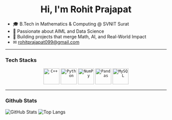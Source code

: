 <h1 align="center">  Hi, I'm Rohit Prajapat  </h1>


- 🎓 B.Tech in Mathematics & Computing @ SVNIT Surat  
- 🤖 Passionate about AIML and  Data Science 
-  🚀 Building projects that merge Math, AI, and Real-World Impact  
- ✉︎ rohitprajapat099@gmail.com

---
### Tech Stacks 

<div align="center">
	<code><img width="50" src="https://raw.githubusercontent.com/marwin1991/profile-technology-icons/refs/heads/main/icons/c++.png" alt="C++" title="C++"/></code>
	<code><img width="50" src="https://raw.githubusercontent.com/marwin1991/profile-technology-icons/refs/heads/main/icons/python.png" alt="Python" title="Python"/></code>
	<code><img width="50" src="https://raw.githubusercontent.com/marwin1991/profile-technology-icons/refs/heads/main/icons/numpy.png" alt="NumPy" title="NumPy"/></code>
	<code><img width="50" src="https://raw.githubusercontent.com/marwin1991/profile-technology-icons/refs/heads/main/icons/pandas.png" alt="Pandas" title="Pandas"/></code>
	<code><img width="50" src="https://raw.githubusercontent.com/marwin1991/profile-technology-icons/refs/heads/main/icons/mysql.png" alt="MySQL" title="MySQL"/></code>
</div>
 
---

### Github Stats

![GitHub Stats](https://github-readme-stats.vercel.app/api?username=rohitp9755&show_icons=true&theme=radical)
![Top Langs](https://github-readme-stats.vercel.app/api/top-langs/?username=rohitp9755&layout=compact&theme=radical)




<!--
**rohitp9755/rohitp9755** is a ✨ _special_ ✨ repository because its `README.md` (this file) appears on your GitHub profile.

Here are some ideas to get you started:

- 🔭 I’m currently working on ...
- 🌱 I’m currently learning ...
- 👯 I’m looking to collaborate on ...
- 🤔 I’m looking for help with ...
- 💬 Ask me about ...
- 📫 How to reach me: ...
- 😄 Pronouns: ...
- ⚡ Fun fact: ...
-->
